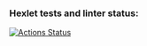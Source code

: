 ### Hexlet tests and linter status:
[![Actions Status](https://github.com/AllegroGH/qa-engineer-project-84/actions/workflows/hexlet-check.yml/badge.svg)](https://github.com/AllegroGH/qa-engineer-project-84/actions)